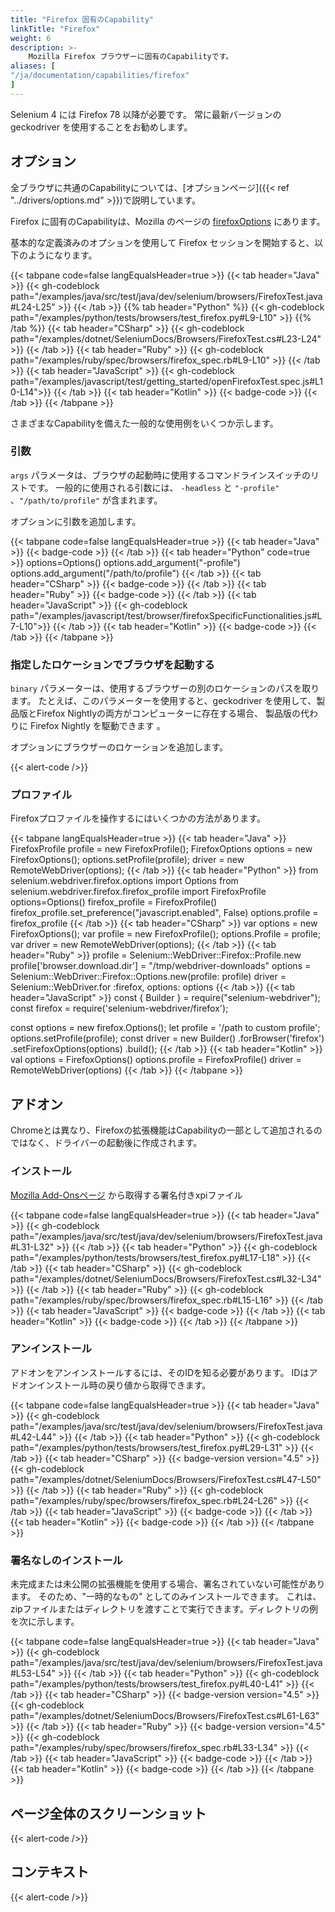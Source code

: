 ```yaml
---
title: "Firefox 固有のCapability"
linkTitle: "Firefox"
weight: 6
description: >-
    Mozilla Firefox ブラウザーに固有のCapabilityです。
aliases: [
"/ja/documentation/capabilities/firefox"
]
---
```


Selenium 4 には Firefox 78 以降が必要です。 
常に最新バージョンの geckodriver を使用することをお勧めします。

## オプション

全ブラウザに共通のCapabilityについては、[オプションページ]({{< ref "../drivers/options.md" >}})で説明しています。

Firefox に固有のCapabilityは、Mozilla のページの [firefoxOptions](https://developer.mozilla.org/en-US/docs/Web/WebDriver/Capabilities/firefoxOptions) にあります。

基本的な定義済みのオプションを使用して Firefox セッションを開始すると、以下のようになります。

{{< tabpane code=false langEqualsHeader=true >}}
{{< tab header="Java" >}}
{{< gh-codeblock path="/examples/java/src/test/java/dev/selenium/browsers/FirefoxTest.java#L24-L25" >}}
{{< /tab >}}
{{% tab header="Python" %}}
{{< gh-codeblock path="/examples/python/tests/browsers/test_firefox.py#L9-L10" >}}
{{% /tab %}}
{{< tab header="CSharp" >}}
{{< gh-codeblock path="/examples/dotnet/SeleniumDocs/Browsers/FirefoxTest.cs#L23-L24" >}}
{{< /tab >}}
{{< tab header="Ruby" >}}
{{< gh-codeblock path="/examples/ruby/spec/browsers/firefox_spec.rb#L9-L10" >}}
{{< /tab >}}
{{< tab header="JavaScript" >}}
{{< gh-codeblock path="/examples/javascript/test/getting_started/openFirefoxTest.spec.js#L10-L14">}}
{{< /tab >}}
{{< tab header="Kotlin" >}}
{{< badge-code >}}
{{< /tab >}}
{{< /tabpane >}}

さまざまなCapabilityを備えた一般的な使用例をいくつか示します。

### 引数

`args` パラメータは、ブラウザの起動時に使用するコマンドラインスイッチのリストです。
一般的に使用される引数には、 `-headless` と `"-profile"` 、`"/path/to/profile"` が含まれます。

オプションに引数を追加します。

<div>
{{< tabpane code=false langEqualsHeader=true >}}
{{< tab header="Java" >}}
{{< badge-code >}}
{{< /tab >}}
{{< tab header="Python" code=true >}}
options=Options()
options.add_argument("-profile")
options.add_argument("/path/to/profile")
{{< /tab >}}
{{< tab header="CSharp" >}}
{{< badge-code >}}
{{< /tab >}}
{{< tab header="Ruby" >}}
{{< badge-code >}}
{{< /tab >}}
{{< tab header="JavaScript" >}}
{{< gh-codeblock path="/examples/javascript/test/browser/firefoxSpecificFunctionalities.js#L7-L10">}}
{{< /tab >}}
{{< tab header="Kotlin" >}}
{{< badge-code >}}
{{< /tab >}}
{{< /tabpane >}}
</div>

### 指定したロケーションでブラウザを起動する

`binary` パラメーターは、使用するブラウザーの別のロケーションのパスを取ります。
たとえば、このパラメーターを使用すると、geckodriver を使用して、製品版とFirefox Nightlyの両方がコンピューターに存在する場合、
製品版の代わりに Firefox Nightly を駆動できます 。

オプションにブラウザーのロケーションを追加します。

{{< alert-code />}}

### プロファイル

Firefoxプロファイルを操作するにはいくつかの方法があります。

<div>
{{< tabpane langEqualsHeader=true >}}
  {{< tab header="Java" >}}
FirefoxProfile profile = new FirefoxProfile();
FirefoxOptions options = new FirefoxOptions();
options.setProfile(profile);
driver = new RemoteWebDriver(options);
  {{< /tab >}}
  {{< tab header="Python" >}}
from selenium.webdriver.firefox.options import Options
from selenium.webdriver.firefox.firefox_profile import FirefoxProfile
options=Options()
firefox_profile = FirefoxProfile()
firefox_profile.set_preference("javascript.enabled", False)
options.profile = firefox_profile
  {{< /tab >}}
  {{< tab header="CSharp" >}}
var options = new FirefoxOptions();
var profile = new FirefoxProfile();
options.Profile = profile;
var driver = new RemoteWebDriver(options);
  {{< /tab >}}
  {{< tab header="Ruby" >}}
profile = Selenium::WebDriver::Firefox::Profile.new
profile['browser.download.dir'] = "/tmp/webdriver-downloads"
options = Selenium::WebDriver::Firefox::Options.new(profile: profile)
driver = Selenium::WebDriver.for :firefox, options: options
  {{< /tab >}}
  {{< tab header="JavaScript" >}}
const { Builder } = require("selenium-webdriver");
const firefox = require('selenium-webdriver/firefox');

const options = new firefox.Options();
let profile = '/path to custom profile';
options.setProfile(profile);
const driver = new Builder()
    .forBrowser('firefox')
    .setFirefoxOptions(options)
    .build();
  {{< /tab >}}
  {{< tab header="Kotlin" >}}
val options = FirefoxOptions()
options.profile = FirefoxProfile()
driver = RemoteWebDriver(options)
  {{< /tab >}}
{{< /tabpane >}}
</div>

## アドオン

Chromeとは異なり、Firefoxの拡張機能はCapabilityの一部として追加されるのではなく、ドライバーの起動後に作成されます。

### インストール

[Mozilla Add-Onsページ](https://addons.mozilla.org/ja/firefox/) から取得する署名付きxpiファイル

{{< tabpane code=false langEqualsHeader=true >}}
{{< tab header="Java" >}}
{{< gh-codeblock path="/examples/java/src/test/java/dev/selenium/browsers/FirefoxTest.java#L31-L32" >}}
{{< /tab >}}
{{< tab header="Python" >}}
{{< gh-codeblock path="/examples/python/tests/browsers/test_firefox.py#L17-L18" >}}
{{< /tab >}}
{{< tab header="CSharp" >}}
{{< gh-codeblock path="/examples/dotnet/SeleniumDocs/Browsers/FirefoxTest.cs#L32-L34" >}}
{{< /tab >}}
{{< tab header="Ruby" >}}
{{< gh-codeblock path="/examples/ruby/spec/browsers/firefox_spec.rb#L15-L16" >}}
{{< /tab >}}
{{< tab header="JavaScript" >}}
{{< badge-code >}}
{{< /tab >}}
{{< tab header="Kotlin" >}}
{{< badge-code >}}
{{< /tab >}}
{{< /tabpane >}}

### アンインストール

アドオンをアンインストールするには、そのIDを知る必要があります。
IDはアドオンインストール時の戻り値から取得できます。

{{< tabpane code=false langEqualsHeader=true >}}
{{< tab header="Java" >}}
{{< gh-codeblock path="/examples/java/src/test/java/dev/selenium/browsers/FirefoxTest.java#L42-L44" >}}
{{< /tab >}}
{{< tab header="Python" >}}
{{< gh-codeblock path="/examples/python/tests/browsers/test_firefox.py#L29-L31" >}}
{{< /tab >}}
{{< tab header="CSharp" >}}
{{< badge-version version="4.5" >}}
{{< gh-codeblock path="/examples/dotnet/SeleniumDocs/Browsers/FirefoxTest.cs#L47-L50" >}}
{{< /tab >}}
{{< tab header="Ruby" >}}
{{< gh-codeblock path="/examples/ruby/spec/browsers/firefox_spec.rb#L24-L26" >}}
{{< /tab >}}
{{< tab header="JavaScript" >}}
{{< badge-code >}}
{{< /tab >}}
{{< tab header="Kotlin" >}}
{{< badge-code >}}
{{< /tab >}}
{{< /tabpane >}}

### 署名なしのインストール

未完成または未公開の拡張機能を使用する場合、署名されていない可能性があります。
そのため、"一時的なもの" としてのみインストールできます。
これは、zipファイルまたはディレクトリを渡すことで実行できます。ディレクトリの例を次に示します。

{{< tabpane code=false langEqualsHeader=true >}}
{{< tab header="Java" >}}
{{< gh-codeblock path="/examples/java/src/test/java/dev/selenium/browsers/FirefoxTest.java#L53-L54" >}}
{{< /tab >}}
{{< tab header="Python" >}}
{{< gh-codeblock path="/examples/python/tests/browsers/test_firefox.py#L40-L41" >}}
{{< /tab >}}
{{< tab header="CSharp" >}}
{{< badge-version version="4.5" >}}
{{< gh-codeblock path="/examples/dotnet/SeleniumDocs/Browsers/FirefoxTest.cs#L61-L63" >}}
{{< /tab >}}
{{< tab header="Ruby" >}}
{{< badge-version version="4.5" >}}
{{< gh-codeblock path="/examples/ruby/spec/browsers/firefox_spec.rb#L33-L34" >}}
{{< /tab >}}
{{< tab header="JavaScript" >}}
{{< badge-code >}}
{{< /tab >}}
{{< tab header="Kotlin" >}}
{{< badge-code >}}
{{< /tab >}}
{{< /tabpane >}}

## ページ全体のスクリーンショット

{{< alert-code />}}

## コンテキスト

{{< alert-code />}}
